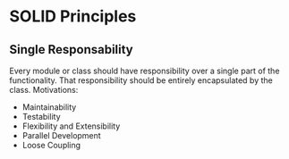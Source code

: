 ﻿# SOLID Principles

## Single Responsability

Every module or class should have responsibility over a single part of the functionality. That responsibility should be entirely encapsulated by the class.
Motivations:

- Maintainability
- Testability
- Flexibility and Extensibility
- Parallel Development
- Loose Coupling